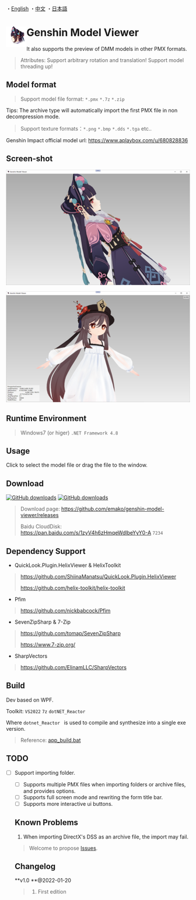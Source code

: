 ・[English](README.en.md) ・[中文](README.md) ・[日本語](README.jp.md)

  # <img src="src/GenshinModelViewer/Resources/YunjinSideFace.png" width = "56" height = "56" alt="" align="left" /> Genshin Model Viewer

It also supports the preview of DMM models in other PMX formats.

  > Attributes: Support arbitrary rotation and translation! Support model threading up!

  ## Model format

  > Support model file format: `*.pmx` `*.7z` `*.zip` 

Tips: The archive type will automatically import the first PMX file in non decompression mode.

  > Support texture formats：`*.png` `*.bmp` `*.dds` `*.tga` etc..

Genshin Impact official model url: https://www.aplaybox.com/u/680828836

  ## Screen-shot

![demo2](screen-shot/demo-01.png)

![demo1](screen-shot/demo-02.png)

  ## Runtime Environment

> Windows7 (or higer) `.NET Framework 4.8`

  ## Usage

Click to select the model file or drag the file to the window.

  ## Download
  [![GitHub downloads](https://img.shields.io/github/downloads/emako/genshin-model-viewer/total)](https://github.com/emako/genshin-model-viewer/releases)
  [![GitHub downloads](https://img.shields.io/github/downloads/emako/genshin-model-viewer/latest/total)](https://github.com/emako/genshin-model-viewer/releases)

  > Download page: https://github.com/emako/genshin-model-viewer/releases
  >
  > Baidu CloudDisk: https://pan.baidu.com/s/1zyV4h6zHmqeWdlbeYyY0-A `7234`

  ## Dependency Support

  - QuickLook.Plugin.HelixViewer & HelixToolkit

  > https://github.com/ShiinaManatsu/QuickLook.Plugin.HelixViewer
  >
  > https://github.com/helix-toolkit/helix-toolkit

  - Pfim

  > https://github.com/nickbabcock/Pfim

  - SevenZipSharp & 7-Zip

  >https://github.com/tomap/SevenZipSharp
  >
  >https://www.7-zip.org/

  - SharpVectors

  > https://github.com/ElinamLLC/SharpVectors

  ## Build

Dev based on WPF.

Toolkit: `VS2022` `7z` `dotNET_Reactor`

Where `dotnet_Reactor ` is used to compile and synthesize into a single exe version.

  > Reference: [app_build.bat](app_build.bat)

  ## TODO

- [ ] Support importing folder.

  - [ ] Supports multiple PMX files when importing folders or archive files, and provides options.
  - [ ] Supports full screen mode and rewriting the form title bar.
  - [ ] Supports more interactive ui buttons.

  ## Known Problems

  1. When importing DirectX's DSS as an archive file, the import may fail.

  > Welcome to propose [Issues](https://github.com/emako/genshin-model-viewer/issues).

  ## Changelog

  **v1.0 **@2022-01-20

  > 1. First edition
